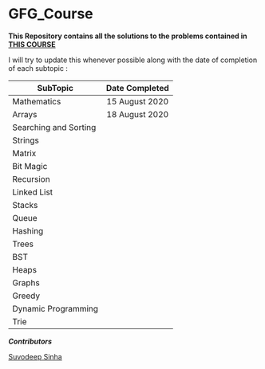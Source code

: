 # GFG_Course
**This Repository contains all the solutions to the problems contained in [THIS COURSE](https://practice.geeksforgeeks.org/courses/placement-preparation-course)**

I will try to update this whenever possible along with the date of completion of each subtopic :

| SubTopic        | Date Completed        | 
| ------------- |:-------------:| 
| Mathematics      | 15 August 2020 | 
| Arrays      | 18 August 2020      |  
| Searching and Sorting |       |  
| Strings |       |
| Matrix |       |
| Bit Magic |       |
| Recursion |       |
| Linked List |       |
| Stacks |       |
| Queue |       |
| Hashing |       |
| Trees |       |
| BST |       |
| Heaps |       |
| Graphs |       |
| Greedy |       |
| Dynamic Programming |       |
| Trie |       |


***Contributors***

[Suvodeep Sinha](https://github.com/Suvoo)




